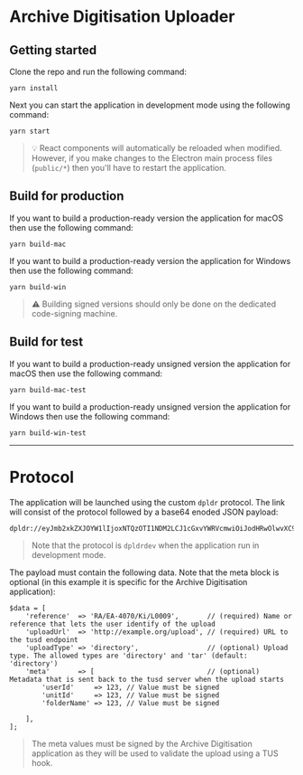 # Archive Digitisation Uploader

## Getting started

Clone the repo and run the following command:

```
yarn install
```

Next you can start the application in development mode using the following command:

```
yarn start
```

> 💡 React components will automatically be reloaded when modified. However, if you make changes to the Electron main process files (`public/*`) then you'll have to restart the application.

## Build for production

If you want to build a production-ready version the application for macOS then use the following command:

```
yarn build-mac
```

If you want to build a production-ready version the application for Windows then use the following command:

```
yarn build-win
```

> ⚠️ Building signed versions should only be done on the dedicated code-signing machine.

## Build for test

If you want to build a production-ready unsigned version the application for macOS then use the following command:

```
yarn build-mac-test
```

If you want to build a production-ready unsigned version the application for Windows then use the following command:

```
yarn build-win-test
```

---

# Protocol

The application will be launched using the custom `dpldr` protocol. The link will consist of the protocol followed by a base64 enoded JSON payload:

```
dpldr://eyJmb2xkZXJOYW1lIjoxNTQzOTI1NDM2LCJ1cGxvYWRVcmwiOiJodHRwOlwvXC9leGFtcGxlLm9yZ1wvdXBsb2FkIiwibWV0YSI6eyJ1c2VySWQiOjEyMywidW5pdElkIjoxMjMsImZvbGRlck5hbWUiOjE1NDM5MjU0MzZ9fQ==
```

> Note that the protocol is `dpldrdev` when the application run in development mode.

The payload must contain the following data. Note that the meta block is optional (in this example it is specific for the Archive Digitisation application):

```
$data = [
	'reference'  => 'RA/EA-4070/Ki/L0009',       // (required) Name or reference that lets the user identify of the upload
	'uploadUrl'  => 'http://example.org/upload', // (required) URL to the tusd endpoint
	'uploadType' => 'directory',                 // (optional) Upload type. The allowed types are 'directory' and 'tar' (default: 'directory')
	'meta'       => [                            // (optional) Metadata that is sent back to the tusd server when the upload starts
		'userId'     => 123, // Value must be signed
		'unitId'     => 123, // Value must be signed
		'folderName' => 123, // Value must be signed

	],
];
```

> The meta values must be signed by the Archive Digitisation application as they will be used to validate the upload using a TUS hook.
